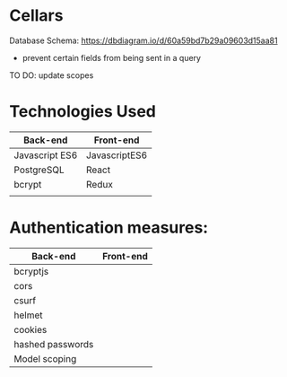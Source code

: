 # Cellars


Database Schema: https://dbdiagram.io/d/60a59bd7b29a09603d15aa81

* prevent certain fields from being sent in a query



TO DO: update scopes
  
# Technologies Used

| Back-end    | Front-end |
| ---      | ---       |
| Javascript ES6 | JavascriptES6  |
| PostgreSQL     | React |
| bcrypt   |   Redux     |
|        |        |


# Authentication measures:
| Back-end    | Front-end |
| ---      | ---       |
| bcryptjs |  |
| cors |  |
| csurf |    |
| helmet |   |
| cookies |   |
| hashed passwords |   |
| Model scoping |   |
